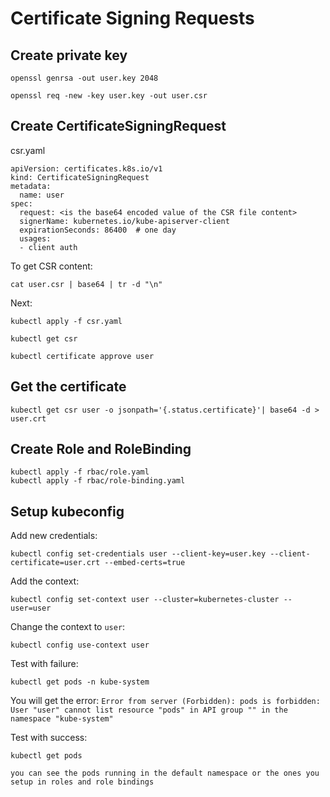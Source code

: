 # Certificate Signing Requests

## Create private key

```
openssl genrsa -out user.key 2048
```
```
openssl req -new -key user.key -out user.csr
```

## Create CertificateSigningRequest 

csr.yaml
```
apiVersion: certificates.k8s.io/v1
kind: CertificateSigningRequest
metadata:
  name: user
spec:
  request: <is the base64 encoded value of the CSR file content>
  signerName: kubernetes.io/kube-apiserver-client
  expirationSeconds: 86400  # one day
  usages:
  - client auth
```

To get CSR content:
```
cat user.csr | base64 | tr -d "\n"
```
Next:
```
kubectl apply -f csr.yaml
```
```
kubectl get csr
```
```
kubectl certificate approve user
```

## Get the certificate
```
kubectl get csr user -o jsonpath='{.status.certificate}'| base64 -d > user.crt
```

## Create Role and RoleBinding
```
kubectl apply -f rbac/role.yaml
kubectl apply -f rbac/role-binding.yaml
```

## Setup kubeconfig

Add new credentials:

```
kubectl config set-credentials user --client-key=user.key --client-certificate=user.crt --embed-certs=true
```

Add the context:
```
kubectl config set-context user --cluster=kubernetes-cluster --user=user
```

Change the context to `user`:
```
kubectl config use-context user
```

Test with failure:
```
kubectl get pods -n kube-system
```

You will get the error:
`Error from server (Forbidden): pods is forbidden: User "user" cannot list resource "pods" in API group "" in the namespace "kube-system"`

Test with success:
```
kubectl get pods
```
`
you can see the pods running in the default namespace or the ones you setup in roles and role bindings
`
